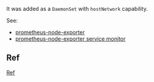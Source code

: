 

It was added as a `DaemonSet` with `hostNetwork` capability.

See:
* [prometheus-node-exporter](templates/prometheus-node-exporter-daemonset.yml)
* [prometheus-node-exporter service monitor](templates/prometheus-node-exporter-service-monitor.yml)

## Ref

[Ref](https://www.civo.com/learn/kubernetes-node-monitoring-with-prometheus-and-grafana)
